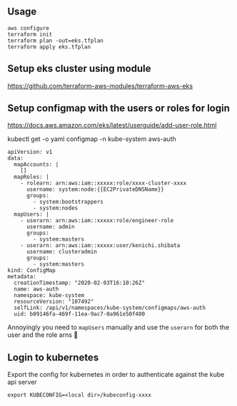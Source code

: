 Usage
-----
```
aws configure
terraform init
terraform plan -out=eks.tfplan
terraform apply eks.tfplan
```

Setup eks cluster using module
--------
https://github.com/terraform-aws-modules/terraform-aws-eks

Setup configmap with the users or roles for login
-------
https://docs.aws.amazon.com/eks/latest/userguide/add-user-role.html

kubectl get -o yaml configmap -n kube-system aws-auth
```
apiVersion: v1
data:
  mapAccounts: |
    []
  mapRoles: |
    - rolearn: arn:aws:iam::xxxxx:role/xxxx-cluster-xxxx
      username: system:node:{{EC2PrivateDNSName}}
      groups:
        - system:bootstrappers
        - system:nodes
  mapUsers: |
    - userarn: arn:aws:iam::xxxxx:role/engineer-role
      username: admin
      groups:
        - system:masters
    - userarn: arn:aws:iam::xxxxx:user/kenichi.shibata
      username: clusteradmin
      groups:
        - system:masters
kind: ConfigMap
metadata:
  creationTimestamp: "2020-02-03T16:10:26Z"
  name: aws-auth
  namespace: kube-system
  resourceVersion: "107492"
  selfLink: /api/v1/namespaces/kube-system/configmaps/aws-auth
  uid: b09146fa-469f-11ea-9ac7-0a961e50f400
```

Annoyingly you need to `mapUsers` manually and use the `userarn` for both the user and the role arns :poop:

Login to kubernetes
---------

Export the config for kubernetes in order to authenticate against the kube api server
```
export KUBECONFIG=<local dir>/kubeconfig-xxxx
```

